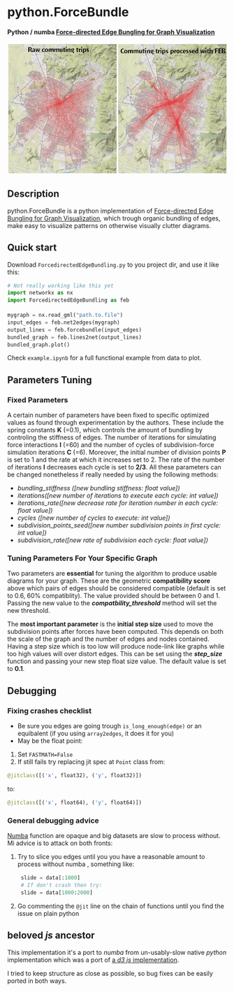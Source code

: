# python.ForceBundle

#### Python / numba [Force-directed Edge Bungling for Graph Visualization](https://classes.engineering.wustl.edu/cse557/readings/holten-edgebundling.pdf)
![](readme_img/trips-comparative.png)

## Description
python.ForceBundle is a python implementation of [Force-directed Edge Bungling for Graph Visualization](https://classes.engineering.wustl.edu/cse557/readings/holten-edgebundling.pdf), which trough organic bundling of edges, make easy to visualize patterns on otherwise visually clutter diagrams.


## Quick start
Download ```ForcedirectedEdgeBundling.py``` to you project dir, and use it like this:
```python
# Not really working like this yet
import networkx as nx
import ForcedirectedEdgeBundling as feb

mygraph = nx.read_gml("path.to.file")
input_edges = feb.net2edges(mygraph)
output_lines = feb.forcebundle(input_edges)
bundled_graph = feb.lines2net(output_lines)
bundled_graph.plot()
```

Check ```example.ipynb``` for a full functional example from data to plot.

## Parameters Tuning
### Fixed Parameters 
A certain number of parameters have been fixed to specific optimized values as found through experimentation by the authors. These include the spring constants **K** (=0.1), which controls the amount of bundling by controling the stiffness of edges. The number of iterations for simulating force interactions **I** (=60) and the number of cycles of subdivision-force simulation iterations **C** (=6). Moreover, the initial number of division points **P** is set to 1 and the rate at which it increases set to 2. The rate of the number of iterations **I** decreases each cycle is set to **2/3**.
All these parameters can be changed nonetheless if really needed by using the following methods:

- *bundling_stiffness ([new bundling stiffness: float value])*
- *iterations([new number of iterations to execute each cycle: int value])*
- *iterations_rate([new decrease rate for iteration number in each cycle: float value])*
- *cycles ([new number of cycles to execute: int value])*
- *subdivision_points_seed([new number subdivision points in first cycle: int value])*
- *subdivision_rate([new rate of subdivision each cycle: float value])*

### Tuning Parameters For Your Specific Graph

Two parameters are **essential** for tuning the algorithm to produce usable diagrams for your graph. These are the geometric **compatibility score** above which pairs of edges should be considered compatible (default is set to 0.6, 60% compatiblity). The value provided should be between 0 and 1. Passing the new value to the  ***compatbility_threshold*** method will set the new threshold.

The **most important parameter** is the **initial step size** used to move the subdivision points after forces have been computed. This depends on both the scale of the graph and the number of edges and nodes contained. Having a step size which is too low will produce node-link like graphs while too high values will over distort edges. This can be set using the ***step_size*** function and passing your new step float size value. The default value is set to **0.1**.

## Debugging
### Fixing crashes checklist

 - Be sure you edges are going trough ```is_long_enough(edge)``` or an equibalent (if you using ```array2edges```, it does it for you)
 - May be the float point:
  1. Set ```FASTMATH=False```
  2. If still fails try replacing jit spec at ```Point``` class from: 
  ```Python
@jitclass([('x', float32), ('y', float32)])
```
to:
```Python
@jitclass([('x', float64), ('y', float64)])
```

### General debugging advice 
[Numba](https://numba.pydata.org/) function are opaque and big datasets are slow to process without. Mi advice is to attack on both fronts:

 1. Try to slice you edges until you you have a reasonable amount to process without numba , something like:
    ```Python
     slide = data[:1000]
     # If don't crash then try:
     slide = data[1000:2000] 
     ```
 2. Go commenting the ````@jit```` line on the chain of functions until you find the issue on plain python


## beloved _js_ ancestor
This implementation it's a port to _numba_ from un-usably-slow native _python_ implementation which was a port of [a _d3 js_ implementation](https://github.com/upphiminn/d3.ForceBundle).

I tried to keep structure as close as possible, so bug fixes can be easily ported in both ways.
